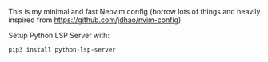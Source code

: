 This is my minimal and fast Neovim config (borrow lots of things and heavily inspired from https://github.com/jdhao/nvim-config)

Setup Python LSP Server with:
```
pip3 install python-lsp-server
```
